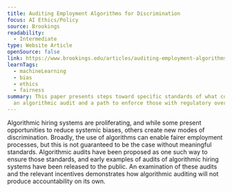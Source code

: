 ```yaml
---
title: Auditing Employment Algorithms for Discrimination
focus: AI Ethics/Policy
source: Brookings
readability:
  - Intermediate
type: Website Article
openSource: false
link: https://www.brookings.edu/articles/auditing-employment-algorithms-for-discrimination/
learnTags:
  - machineLearning
  - bias
  - ethics
  - fairness
summary: This paper presents steps toward specific standards of what constitutes
  an algorithmic audit and a path to enforce those with regulatory oversight.
---
```

Algorithmic hiring systems are proliferating, and while some present opportunities to reduce systemic biases, others create new modes of discrimination. Broadly, the use of algorithms can enable fairer employment processes, but this is not guaranteed to be the case without meaningful standards. Algorithmic audits have been proposed as one such way to ensure those standards, and early examples of audits of algorithmic hiring systems have been released to the public. An examination of these audits and the relevant incentives demonstrates how algorithmic auditing will not produce accountability on its own.
